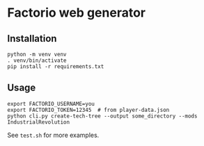 # Factorio web generator

## Installation

```
python -m venv venv
. venv/bin/activate
pip install -r requirements.txt
```

## Usage

```
export FACTORIO_USERNAME=you
export FACTORIO_TOKEN=12345  # from player-data.json
python cli.py create-tech-tree --output some_directory --mods IndustrialRevolution
```

See `test.sh` for more examples.
